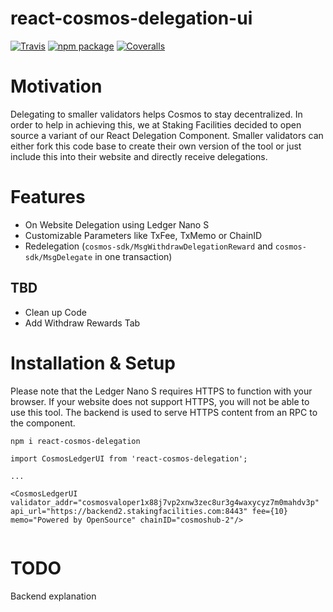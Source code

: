 # react-cosmos-delegation-ui

[![Travis][build-badge]][build]
[![npm package][npm-badge]][npm]
[![Coveralls][coveralls-badge]][coveralls]

[build-badge]: https://img.shields.io/travis/user/repo/master.png?style=flat-square
[build]: https://travis-ci.org/user/repo

[npm-badge]: https://img.shields.io/npm/v/npm-package.png?style=flat-square
[npm]: https://www.npmjs.com/package/react-cosmos-delegation

[coveralls-badge]: https://img.shields.io/coveralls/user/repo/master.png?style=flat-square
[coveralls]: https://coveralls.io/github/user/repo

# Motivation

Delegating to smaller validators helps Cosmos to stay decentralized. In order to help in achieving this, we at Staking Facilities decided to open source a variant of our React Delegation Component. Smaller validators can either fork this code base to create their own version of the tool or just include this into their website and directly receive delegations.

# Features

* On Website Delegation using Ledger Nano S
* Customizable Parameters like TxFee, TxMemo or ChainID
* Redelegation (`cosmos-sdk/MsgWithdrawDelegationReward` and `cosmos-sdk/MsgDelegate` in one transaction)

TBD
------

* Clean up Code
* Add Withdraw Rewards Tab

# Installation & Setup

Please note that the Ledger Nano S requires HTTPS to function with your browser. If your website does not support HTTPS, you will not be able to use this tool. The backend is used to serve HTTPS content from an RPC to the component.

```
npm i react-cosmos-delegation
```

```JS
import CosmosLedgerUI from 'react-cosmos-delegation';

...

<CosmosLedgerUI validator_addr="cosmosvaloper1x88j7vp2xnw3zec8ur3g4waxycyz7m0mahdv3p" api_url="https://backend2.stakingfacilities.com:8443" fee={10} memo="Powered by OpenSource" chainID="cosmoshub-2"/>


```

# TODO
Backend explanation

